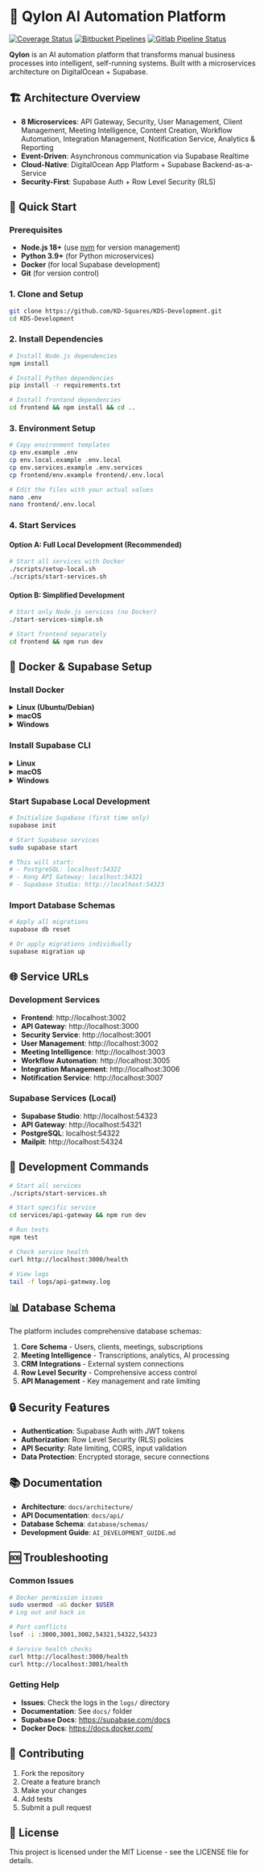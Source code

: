 # 🚀 Qylon AI Automation Platform

[![Coverage Status](https://coveralls.io/repos/github/supabase/cli/badge.svg?branch=main)](https://coveralls.io/github/supabase/cli?branch=main) [![Bitbucket Pipelines](https://img.shields.io/bitbucket/pipelines/supabase-cli/setup-cli/master?style=flat-square&label=Bitbucket%20Canary)](https://bitbucket.org/supabase-cli/setup-cli/pipelines) [![Gitlab Pipeline Status](https://img.shields.io/gitlab/pipeline-status/sweatybridge%2Fsetup-cli?label=Gitlab%20Canary)
](https://gitlab.com/sweatybridge/setup-cli/-/pipelines)

**Qylon** is an AI automation platform that transforms manual business processes into intelligent, self-running systems. Built with a microservices architecture on DigitalOcean + Supabase.

## 🏗️ Architecture Overview

- **8 Microservices**: API Gateway, Security, User Management, Client Management, Meeting Intelligence, Content Creation, Workflow Automation, Integration Management, Notification Service, Analytics & Reporting
- **Event-Driven**: Asynchronous communication via Supabase Realtime
- **Cloud-Native**: DigitalOcean App Platform + Supabase Backend-as-a-Service
- **Security-First**: Supabase Auth + Row Level Security (RLS)

## 🚀 Quick Start

### Prerequisites

- **Node.js 18+** (use [nvm](https://github.com/nvm-sh/nvm) for version management)
- **Python 3.9+** (for Python microservices)
- **Docker** (for local Supabase development)
- **Git** (for version control)

### 1. Clone and Setup

```bash
git clone https://github.com/KD-Squares/KDS-Development.git
cd KDS-Development
```

### 2. Install Dependencies

```bash
# Install Node.js dependencies
npm install

# Install Python dependencies
pip install -r requirements.txt

# Install frontend dependencies
cd frontend && npm install && cd ..
```

### 3. Environment Setup

```bash
# Copy environment templates
cp env.example .env
cp env.local.example .env.local
cp env.services.example .env.services
cp frontend/env.example frontend/.env.local

# Edit the files with your actual values
nano .env
nano frontend/.env.local
```

### 4. Start Services

#### Option A: Full Local Development (Recommended)

```bash
# Start all services with Docker
./scripts/setup-local.sh
./scripts/start-services.sh
```

#### Option B: Simplified Development

```bash
# Start only Node.js services (no Docker)
./start-services-simple.sh

# Start frontend separately
cd frontend && npm run dev
```

## 🐳 Docker & Supabase Setup

### Install Docker

<details>
  <summary><b>Linux (Ubuntu/Debian)</b></summary>

```bash
# Automated installation
sudo bash install-docker.sh

# Or manual installation
wget -O get-docker.sh https://get.docker.com
sudo sh get-docker.sh
sudo systemctl start docker
sudo systemctl enable docker
sudo usermod -aG docker $USER
# Log out and back in for group changes to take effect
```

</details>

<details>
  <summary><b>macOS</b></summary>

```bash
# Install Docker Desktop from https://www.docker.com/products/docker-desktop
# Or via Homebrew
brew install --cask docker
```

</details>

<details>
  <summary><b>Windows</b></summary>

```powershell
# Install Docker Desktop from https://www.docker.com/products/docker-desktop
# Or via Chocolatey
choco install docker-desktop
```

</details>

### Install Supabase CLI

<details>
  <summary><b>Linux</b></summary>

```bash
# Download binary directly (recommended)
wget https://github.com/supabase/cli/releases/latest/download/supabase_linux_amd64.tar.gz
tar -xzf supabase_linux_amd64.tar.gz
chmod +x supabase
sudo mv supabase /usr/local/bin/

# Or via package manager
# Ubuntu/Debian
wget https://github.com/supabase/cli/releases/latest/download/supabase_linux_amd64.deb
sudo dpkg -i supabase_linux_amd64.deb

# Or via Homebrew (if installed)
brew install supabase/tap/supabase
```

</details>

<details>
  <summary><b>macOS</b></summary>

```bash
# Via Homebrew (recommended)
brew install supabase/tap/supabase

# Or download binary
wget https://github.com/supabase/cli/releases/latest/download/supabase_darwin_amd64.tar.gz
tar -xzf supabase_darwin_amd64.tar.gz
chmod +x supabase
sudo mv supabase /usr/local/bin/
```

</details>

<details>
  <summary><b>Windows</b></summary>

```powershell
# Via Scoop (recommended)
scoop bucket add supabase https://github.com/supabase/scoop-bucket.git
scoop install supabase

# Or via Chocolatey
choco install supabase

# Or download binary
Invoke-WebRequest -Uri "https://github.com/supabase/cli/releases/latest/download/supabase_windows_amd64.zip" -OutFile "supabase.zip"
Expand-Archive -Path "supabase.zip" -DestinationPath "C:\supabase"
# Add C:\supabase to your PATH
```

</details>

### Start Supabase Local Development

```bash
# Initialize Supabase (first time only)
supabase init

# Start Supabase services
sudo supabase start

# This will start:
# - PostgreSQL: localhost:54322
# - Kong API Gateway: localhost:54321
# - Supabase Studio: http://localhost:54323
```

### Import Database Schemas

```bash
# Apply all migrations
supabase db reset

# Or apply migrations individually
supabase migration up
```

## 🌐 Service URLs

### Development Services

- **Frontend**: http://localhost:3002
- **API Gateway**: http://localhost:3000
- **Security Service**: http://localhost:3001
- **User Management**: http://localhost:3002
- **Meeting Intelligence**: http://localhost:3003
- **Workflow Automation**: http://localhost:3005
- **Integration Management**: http://localhost:3006
- **Notification Service**: http://localhost:3007

### Supabase Services (Local)

- **Supabase Studio**: http://localhost:54323
- **API Gateway**: http://localhost:54321
- **PostgreSQL**: localhost:54322
- **Mailpit**: http://localhost:54324

## 🔧 Development Commands

```bash
# Start all services
./scripts/start-services.sh

# Start specific service
cd services/api-gateway && npm run dev

# Run tests
npm test

# Check service health
curl http://localhost:3000/health

# View logs
tail -f logs/api-gateway.log
```

## 📊 Database Schema

The platform includes comprehensive database schemas:

1. **Core Schema** - Users, clients, meetings, subscriptions
2. **Meeting Intelligence** - Transcriptions, analytics, AI processing
3. **CRM Integrations** - External system connections
4. **Row Level Security** - Comprehensive access control
5. **API Management** - Key management and rate limiting

## 🔒 Security Features

- **Authentication**: Supabase Auth with JWT tokens
- **Authorization**: Row Level Security (RLS) policies
- **API Security**: Rate limiting, CORS, input validation
- **Data Protection**: Encrypted storage, secure connections

## 📚 Documentation

- **Architecture**: `docs/architecture/`
- **API Documentation**: `docs/api/`
- **Database Schema**: `database/schemas/`
- **Development Guide**: `AI_DEVELOPMENT_GUIDE.md`

## 🆘 Troubleshooting

### Common Issues

```bash
# Docker permission issues
sudo usermod -aG docker $USER
# Log out and back in

# Port conflicts
lsof -i :3000,3001,3002,54321,54322,54323

# Service health checks
curl http://localhost:3000/health
curl http://localhost:3001/health
```

### Getting Help

- **Issues**: Check the logs in the `logs/` directory
- **Documentation**: See `docs/` folder
- **Supabase Docs**: https://supabase.com/docs
- **Docker Docs**: https://docs.docker.com/

## 🤝 Contributing

1. Fork the repository
2. Create a feature branch
3. Make your changes
4. Add tests
5. Submit a pull request

## 📄 License

This project is licensed under the MIT License - see the LICENSE file for details.
